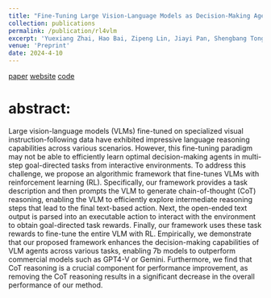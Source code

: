 ```yaml
---
title: "Fine-Tuning Large Vision-Language Models as Decision-Making Agents via Reinforcement Learning"
collection: publications
permalink: /publication/rl4vlm
excerpt: 'Yuexiang Zhai, Hao Bai, Zipeng Lin, Jiayi Pan, Shengbang Tong, **Yifei Zhou**, Alane Suhr, Saining Xie, Yann Lecun, Yi Ma, Sergey Levine'
venue: 'Preprint'
date: 2024-4-10
---
```

[paper](https://arxiv.org/abs/2405.10292)
[website](https://rl4vlm.github.io/)
[code](https://github.com/RL4VLM/RL4VLM)

# abstract:
Large vision-language models (VLMs) fine-tuned on specialized visual instruction-following data have exhibited impressive language reasoning capabilities across various scenarios. However, this fine-tuning paradigm may not be able to efficiently learn optimal decision-making agents in multi-step goal-directed tasks from interactive environments. To address this challenge, we propose an algorithmic framework that fine-tunes VLMs with reinforcement learning (RL). Specifically, our framework provides a task description and then prompts the VLM to generate chain-of-thought (CoT) reasoning, enabling the VLM to efficiently explore intermediate reasoning steps that lead to the final text-based action. Next, the open-ended text output is parsed into an executable action to interact with the environment to obtain goal-directed task rewards. Finally, our framework uses these task rewards to fine-tune the entire VLM with RL. Empirically, we demonstrate that our proposed framework enhances the decision-making capabilities of VLM agents across various tasks, enabling 7b models to outperform commercial models such as GPT4-V or Gemini. Furthermore, we find that CoT reasoning is a crucial component for performance improvement, as removing the CoT reasoning results in a significant decrease in the overall performance of our method.
